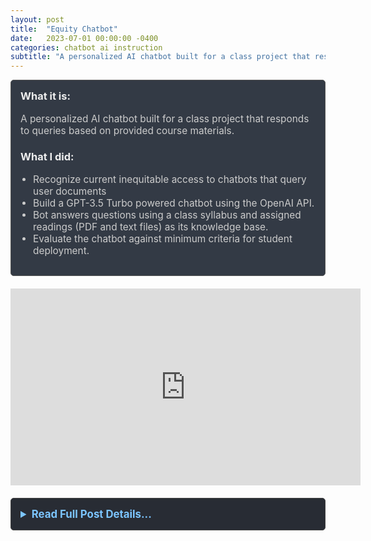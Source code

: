 ```yaml
---
layout: post
title:  "Equity Chatbot"
date:   2023-07-01 00:00:00 -0400
categories: chatbot ai instruction
subtitle: "A personalized AI chatbot built for a class project that responds to queries based on provided course materials."
---
```


<div style="padding: 15px; border: 1px solid #555; border-radius: 5px; margin-bottom: 20px; background-color: #333a45;">
  <h3 style="margin-top: 0; color: #eee;">What it is:</h3>
  <p style="font-size: 1.1em; color: #ccc;">A personalized AI chatbot built for a class project that responds to queries based on provided course materials.</p>
  
  <h3 style="color: #eee;">What I did:</h3>
  <ul style="font-size: 1.1em; list-style-type: disc; padding-left: 20px; color: #ccc;">
    <li>Recognize current inequitable access to chatbots that query user documents</li>
    <li>Build a GPT-3.5 Turbo powered chatbot using the OpenAI API.</li>
    <li>Bot answers questions using a class syllabus and assigned readings (PDF and text files) as its knowledge base.</li>
    <li>Evaluate the chatbot against minimum criteria for student deployment.</li>
  </ul>
</div>

<div style="text-align: center; margin-bottom: 20px;">
  <iframe width="560" height="315" src="https://www.youtube.com/embed/0U-H8kgfj4U" title="YouTube video player" frameborder="0" allow="accelerometer; autoplay; clipboard-write; encrypted-media; gyroscope; picture-in-picture; web-share" allowfullscreen></iframe>
</div>

<details style="margin-bottom: 20px; background-color: #282c34; padding: 15px; border-radius: 5px; border: 1px solid #444;">
  <summary style="cursor: pointer; font-weight: bold; color: #7cc5ff; font-size: 1.2em;">Read Full Post Details...</summary>
  <div style="padding-top: 15px; color: #bbb;" markdown="1">

AI performance is enhanced with personalization. I built a chatbot that can respond to queries based on data I provided. The data used were a class syllabus and assigned readings in PDF and text file formats. The bot successfully answered queries based on the data in the files.

The following video is an excerpt from my presentation for my Culminating Project for "C&T 4199 – Teaching and Learning in the Digital Age" during the Summer A term, 2023, at Teachers College:


<div style="text-align: center;">

![Equality Chatbot Presentation](https://img.youtube.com/vi/0U-H8kgfj4U/0.jpg)

</div>


This is a GPT-3.5 turbo powered chatbot, using the Open AI API.

In the presentation I suggest that although the chatbot works, it does not fulfill my list of minimum criteria for deploying a chatbot to students use.
<p>&nbsp;</p>

  </div>
</details>
